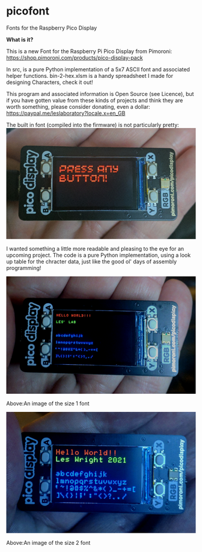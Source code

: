 # picofont
Fonts for the Raspberry Pico Display

**What is it?**

This is a new Font for the Raspberry Pi Pico Display from Pimoroni: https://shop.pimoroni.com/products/pico-display-pack

In src, is a pure Python implementation of a 5x7 ASCII font and associated helper functions.
bin-2-hex.xlsm is a handy spreadsheet I made for designing Characters, check it out!

This program and associated information is Open Source (see Licence), but if you have gotten value from these kinds of projects and think they are worth something, please consider donating, even a dollar: https://paypal.me/leslaboratory?locale.x=en_GB

The built in font (compiled into the firmware) is not particularly pretty:
![Screenshot](media/orig.png)

I wanted something a little more readable and pleasing to the eye for an upcoming project.
The code is a pure Python implementation, using a look up table for the chracter data, just like the good ol' days of assembly programming!

![Screenshot](media/pico.png)

Above:An image of the size 1 font

![Screenshot](media/mini.png)

Above:An image of the size 2 font
